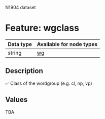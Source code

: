 <p>N1904 dataset</p>

<h1>Feature: wgclass</h1>

<table>
<thead>
<tr>
  <th>Data type</th>
  <th>Available for node types</th>
</tr>
</thead>
<tbody>
<tr>
  <td>string</td>
  <td><A HREF="featurebynodetype.md#wg">wg</A></td>
</tr>
</tbody>
</table>

<h2>Description</h2>

<p>✅ Class of the wordgroup (e.g. cl, np, vp)</p>

<h2>Values</h2>

<p>TBA</p>
